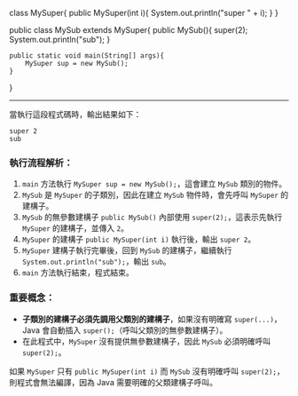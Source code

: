 class MySuper{
	public MySuper(int i){
		System.out.println("super " + i);
	}
}

public class MySub extends MySuper{
	public MySub(){
		super(2);
		System.out.println("sub");
	}
	
	public static void main(String[] args){
		MySuper sup = new MySub();
	}
	
	
}


------------------------
當執行這段程式碼時，輸出結果如下：

```
super 2
sub
```

### 執行流程解析：
1. `main` 方法執行 `MySuper sup = new MySub();`，這會建立 `MySub` 類別的物件。
2. `MySub` 是 `MySuper` 的子類別，因此在建立 `MySub` 物件時，會先呼叫 `MySuper` 的建構子。
3. `MySub` 的無參數建構子 `public MySub()` 內部使用 `super(2);`，這表示先執行 `MySuper` 的建構子，並傳入 `2`。
4. `MySuper` 的建構子 `public MySuper(int i)` 執行後，輸出 `super 2`。
5. `MySuper` 建構子執行完畢後，回到 `MySub` 的建構子，繼續執行 `System.out.println("sub");`，輸出 `sub`。
6. `main` 方法執行結束，程式結束。

### 重要概念：
- **子類別的建構子必須先調用父類別的建構子**，如果沒有明確寫 `super(...)`，Java 會自動插入 `super();`（呼叫父類別的無參數建構子）。
- 在此程式中，`MySuper` 沒有提供無參數建構子，因此 `MySub` 必須明確呼叫 `super(2);`。

如果 `MySuper` 只有 `public MySuper(int i)` 而 `MySub` 沒有明確呼叫 `super(2);`，則程式會無法編譯，因為 Java 需要明確的父類建構子呼叫。